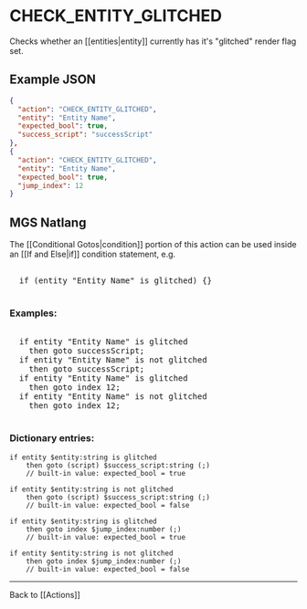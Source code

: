 # CHECK_ENTITY_GLITCHED

Checks whether an [[entities|entity]] currently has it's "glitched" render flag set.

## Example JSON

```json
{
  "action": "CHECK_ENTITY_GLITCHED",
  "entity": "Entity Name",
  "expected_bool": true,
  "success_script": "successScript"
},
{
  "action": "CHECK_ENTITY_GLITCHED",
  "entity": "Entity Name",
  "expected_bool": true,
  "jump_index": 12
}
```

## MGS Natlang

The [[Conditional Gotos|condition]] portion of this action can be used inside an [[If and Else|if]] condition statement, e.g.

<pre class="HyperMD-codeblock mgs">

  <span class="control">if</span> <span class="bracket">(</span><span class="sigil">entity</span> <span class="string">"Entity Name"</span> <span class="operator">is</span> <span class="language-constant">glitched</span><span class="bracket">)</span> <span class="bracket">{</span><span class="bracket">}</span>

</pre>

### Examples:

<pre class="HyperMD-codeblock mgs">

  <span class="control">if</span> <span class="sigil">entity</span> <span class="string">"Entity Name"</span> <span class="operator">is</span> <span class="language-constant">glitched</span>
    <span class="control">then</span> <span class="control">goto</span> <span class="script">successScript</span><span class="terminator">;</span>
  <span class="control">if</span> <span class="sigil">entity</span> <span class="string">"Entity Name"</span> <span class="operator">is</span> <span class="operator">not</span> <span class="language-constant">glitched</span>
    <span class="control">then</span> <span class="control">goto</span> <span class="script">successScript</span><span class="terminator">;</span>
  <span class="control">if</span> <span class="sigil">entity</span> <span class="string">"Entity Name"</span> <span class="operator">is</span> <span class="language-constant">glitched</span>
    <span class="control">then</span> <span class="control">goto</span> <span class="sigil">index</span> <span class="number">12</span><span class="terminator">;</span>
  <span class="control">if</span> <span class="sigil">entity</span> <span class="string">"Entity Name"</span> <span class="operator">is</span> <span class="operator">not</span> <span class="language-constant">glitched</span>
    <span class="control">then</span> <span class="control">goto</span> <span class="sigil">index</span> <span class="number">12</span><span class="terminator">;</span>

</pre>

### Dictionary entries:

```
if entity $entity:string is glitched
    then goto (script) $success_script:string (;)
	// built-in value: expected_bool = true

if entity $entity:string is not glitched
    then goto (script) $success_script:string (;)
	// built-in value: expected_bool = false

if entity $entity:string is glitched
    then goto index $jump_index:number (;)
	// built-in value: expected_bool = true

if entity $entity:string is not glitched
    then goto index $jump_index:number (;)
	// built-in value: expected_bool = false
```

---

Back to [[Actions]]
